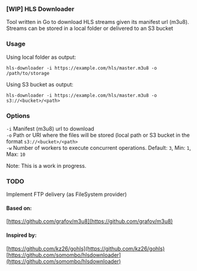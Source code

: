 ### [WIP] HLS Downloader
Tool written in Go to download HLS streams given its manifest url (m3u8). Streams can be stored in a local folder or delivered to an S3 bucket

### Usage
Using local folder as output:
```
hls-downloader -i https://example.com/hls/master.m3u8 -o /path/to/storage
```
Using S3 bucket as output:
```
hls-downloader -i https://example.com/hls/master.m3u8 -o s3://<bucket>/<path>
```

### Options
`-i`      Manifest (m3u8) url to download  
`-o`      Path or URI where the files will be stored (local path or S3 bucket in the format `s3://<bucket>/<path>`  
`-w`      Number of workers to execute concurrent operations. Default: `3`, Min: `1`, Max: `10`

Note: This is a work in progress.

### TODO

Implement FTP delivery (as FileSystem provider)

#### Based on:
[https://github.com/grafov/m3u8](https://github.com/grafov/m3u8)

#### Inspired by:
[https://github.com/kz26/gohls](https://github.com/kz26/gohls)  
[https://github.com/somombo/hlsdownloader](https://github.com/somombo/hlsdownloader)